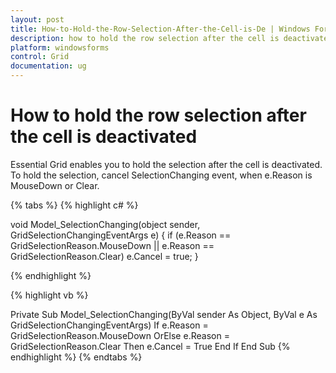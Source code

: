 ```yaml
---
layout: post
title: How-to-Hold-the-Row-Selection-After-the-Cell-is-De | Windows Forms | Syncfusion
description: how to hold the row selection after the cell is deactivated
platform: windowsforms
control: Grid
documentation: ug
---
```


# How to hold the row selection after the cell is deactivated

Essential Grid enables you to hold the selection after the cell is deactivated. To hold the selection, cancel SelectionChanging event, when e.Reason is MouseDown or Clear. 

{% tabs %}
{% highlight c# %}

void Model_SelectionChanging(object sender, GridSelectionChangingEventArgs e)
{
    if (e.Reason == GridSelectionReason.MouseDown || e.Reason == GridSelectionReason.Clear)
        e.Cancel = true;
}

{% endhighlight %}

{% highlight vb %}

Private Sub Model_SelectionChanging(ByVal sender As Object, ByVal e As GridSelectionChangingEventArgs)
    If e.Reason = GridSelectionReason.MouseDown OrElse e.Reason = GridSelectionReason.Clear Then
        e.Cancel = True
    End If
End Sub
{% endhighlight %}
{% endtabs %}


